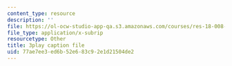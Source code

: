 ```yaml
---
content_type: resource
description: ''
file: https://ol-ocw-studio-app-qa.s3.amazonaws.com/courses/res-18-008-calculus-revisited-complex-variables-differential-equations-and-linear-algebra-fall-2011/77ae7ee3ed6b52e683c92e1d21504de2_l59IX58Wce8.vtt
file_type: application/x-subrip
resourcetype: Other
title: 3play caption file
uid: 77ae7ee3-ed6b-52e6-83c9-2e1d21504de2
---
```

